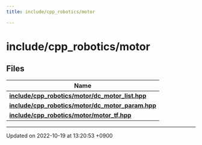 ```yaml
---
title: include/cpp_robotics/motor

---
```


# include/cpp_robotics/motor



## Files

| Name           |
| -------------- |
| **[include/cpp_robotics/motor/dc_motor_list.hpp](/cpp_robotics/doxybook/Files/dc__motor__list_8hpp/#file-dc-motor-list.hpp)**  |
| **[include/cpp_robotics/motor/dc_motor_param.hpp](/cpp_robotics/doxybook/Files/dc__motor__param_8hpp/#file-dc-motor-param.hpp)**  |
| **[include/cpp_robotics/motor/motor_tf.hpp](/cpp_robotics/doxybook/Files/motor__tf_8hpp/#file-motor-tf.hpp)**  |






-------------------------------

Updated on 2022-10-19 at 13:20:53 +0900
